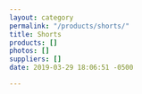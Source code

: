 ```yaml
---
layout: category
permalink: "/products/shorts/"
title: Shorts
products: []
photos: []
suppliers: []
date: 2019-03-29 18:06:51 -0500

---
```

